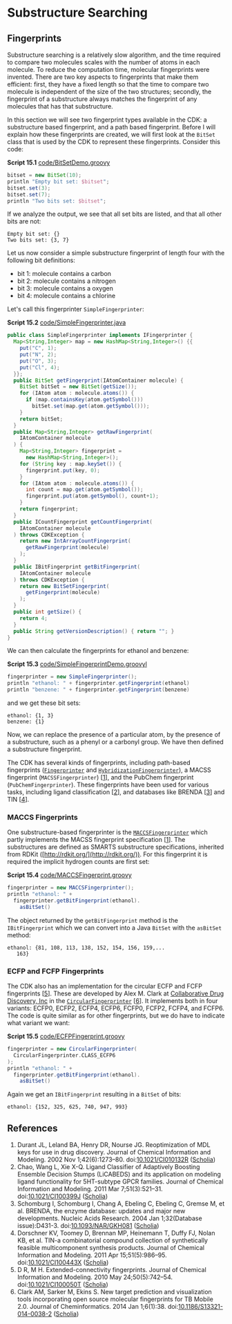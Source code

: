 # Substructure Searching

<a name="sec:descriptors:fingerprints"></a>
## Fingerprints

Substructure searching is a relatively slow algorithm, and the time required
to compare two molecules scales with the number of atoms in each molecule.
To reduce the computation time, <a name="tp1">molecular fingerprints</a> were
invented. There are two key aspects to fingerprints that make them
efficient: first, they have a fixed length so that the time to compare
two molecule is independent of the size of the two structures;
secondly, the fingerprint of a substructure always matches the
fingerprint of any molecules that has that substructure.

In this section we will see two fingerprint types available in the CDK:
a substructure based fingerprint, and a path based fingerprint.
Before I will explain how these fingerprints are created, we will first
look at the `BitSet` class that is used by the CDK to
represent these fingerprints. Consider this code:

**<a name="script:BitSetDemo">Script 15.1</a>** [code/BitSetDemo.groovy](code/BitSetDemo.code.md)
```groovy
bitset = new BitSet(10);
println "Empty bit set: $bitset";
bitset.set(3);
bitset.set(7);
println "Two bits set: $bitset";
```

If we analyze the output, we see that all set bits are listed, and
that all other bits are not: 

```plain
Empty bit set: {}
Two bits set: {3, 7}
```

Let us now consider a simple substructure fingerprint of length four
with the following bit definitions:

* bit 1: molecule contains a carbon
* bit 2: molecule contains a nitrogen
* bit 3: molecule contains a oxygen
* bit 4: molecule contains a chlorine

Let's call this fingerprinter `SimpleFingerprinter`:

**<a name="script:SimpleFingerprinter">Script 15.2</a>** [code/SimpleFingerprinter.java](code/SimpleFingerprinter.code.md)
```java
public class SimpleFingerprinter implements IFingerprinter {
  Map<String,Integer> map = new HashMap<String,Integer>() {{
    put("C", 1);
    put("N", 2);
    put("O", 3);
    put("Cl", 4);
  }};
  public BitSet getFingerprint(IAtomContainer molecule) {
    BitSet bitSet = new BitSet(getSize());
    for (IAtom atom : molecule.atoms()) {
      if (map.containsKey(atom.getSymbol()))
        bitSet.set(map.get(atom.getSymbol()));
    }
    return bitSet;
  }
  public Map<String,Integer> getRawFingerprint(
    IAtomContainer molecule
  ) {
    Map<String,Integer> fingerprint =
      new HashMap<String,Integer>();
    for (String key : map.keySet()) {
      fingerprint.put(key, 0);
    }
    for (IAtom atom : molecule.atoms()) {
      int count = map.get(atom.getSymbol());
      fingerprint.put(atom.getSymbol(), count+1);
    }
    return fingerprint;
  }
  public ICountFingerprint getCountFingerprint(
    IAtomContainer molecule
  ) throws CDKException {
    return new IntArrayCountFingerprint(
      getRawFingerprint(molecule)
    );
  }
  public IBitFingerprint getBitFingerprint(
    IAtomContainer molecule
  ) throws CDKException {
    return new BitSetFingerprint(
      getFingerprint(molecule)
    );
  }
  public int getSize() {
    return 4;
  }
  public String getVersionDescription() { return ""; }
}
```

We can then calculate the fingerprints for ethanol and benzene:

**<a name="script:SimpleFingerprintDemo">Script 15.3</a>** [code/SimpleFingerprintDemo.groovyl](code/SimpleFingerprintDemo.code.md)
```groovy
fingerprinter = new SimpleFingerprinter();
println "ethanol: " + fingerprinter.getFingerprint(ethanol)
println "benzene: " + fingerprinter.getFingerprint(benzene)
```

and we get these bit sets:

```plain
ethanol: {1, 3}
benzene: {1}
```

Now, we can replace the presence of a particular atom, by the presence
of a substructure, such as a phenyl or a carbonyl group. We have then
defined a substructure fingerprint.

The CDK has several kinds of fingerprints, including path-based
fingerprints ([`Fingerprinter`](http://cdk.github.io/cdk/latest/docs/api/org/openscience/cdk/fingerprint/Fingerprinter.html) and [`HybridizationFingerprinter`](http://cdk.github.io/cdk/latest/docs/api/org/openscience/cdk/fingerprint/HybridizationFingerprinter.html)), a MACSS fingerprint
(`MACSSFingerprinter`) [<a href="#citeref1">1</a>], and the PubChem fingerprint
(`PubChemFingerprinter`).
These fingerprints have been used for various tasks, including ligand
classification [<a href="#citeref2">2</a>], and databases like BRENDA [<a href="#citeref3">3</a>] and TIN [<a href="#citeref4">4</a>].

### MACCS Fingerprints

One substructure-based fingerprinter is the [`MACCSFingerprinter`](http://cdk.github.io/cdk/latest/docs/api/org/openscience/cdk/fingerprint/MACCSFingerprinter.html)
which partly implements the MACSS fingerprint specification [<a href="#citeref1">1</a>]. The
substructures are defined as SMARTS substructure specifications,
inherited from RDKit ([http://rdkit.org/](http://rdkit.org/)). For this fingerprint it is required the implicit hydrogen
counts are first set:
	
**<a name="script:MACCSFingerprint">Script 15.4</a>** [code/MACCSFingerprint.groovy](code/MACCSFingerprint.code.md)
```groovy
fingerprinter = new MACCSFingerprinter();
println "ethanol: " +
  fingerprinter.getBitFingerprint(ethanol).
    asBitSet()
```

The object returned by the `getBitFingerprint` method is the `IBitFingerprint`
which we can convert into a Java `BitSet` with the `asBitSet` method:
	
```plain
ethanol: {81, 108, 113, 138, 152, 154, 156, 159,...
   163}
```

### ECFP and FCFP Fingerprints

The CDK also has an implementation for the circular <a name="tp2">ECFP</a> and <a name="tp3">FCFP</a>
fingerprints [<a href="#citeref5">5</a>]. These are developed by Alex M. Clark at
[Collaborative Drug Discovery, Inc](http://collaborativedrug.com) in the
[`CircularFingerprinter`](http://cdk.github.io/cdk/latest/docs/api/org/openscience/cdk/fingerprint/CircularFingerprinter.html) [<a href="#citeref6">6</a>].
It implements both in four variants:
ECFP0, ECFP2, ECFP4, ECFP6, FCFP0, FCFP2, FCFP4, and FCFP6. The code is quite similar
as for other fingerprints, but we do have to indicate what variant we want:
	
**<a name="script:ECFPFingerprint">Script 15.5</a>** [code/ECFPFingerprint.groovy](code/ECFPFingerprint.code.md)
```groovy
fingerprinter = new CircularFingerprinter(
  CircularFingerprinter.CLASS_ECFP6
);
println "ethanol: " +
  fingerprinter.getBitFingerprint(ethanol).
    asBitSet()
```

Again we get an `IBitFingerprint` resulting in a `BitSet` of bits:
	
```plain
ethanol: {152, 325, 625, 740, 947, 993}
```

## References

1. <a name="citeref1"></a>Durant JL, Leland BA, Henry DR, Nourse JG. Reoptimization of MDL keys for use in drug discovery. Journal of Chemical Information and Modeling. 2002 Nov 1;42(6):1273–80.  doi:[10.1021/CI010132R](https://doi.org/10.1021/CI010132R) ([Scholia](https://tools.wmflabs.org/scholia/doi/10.1021/CI010132R))
2. <a name="citeref2"></a>Chao, Wang L, Xie X-Q. Ligand Classifier of Adaptively Boosting Ensemble Decision Stumps (LiCABEDS) and its application on modeling ligand functionality for 5HT-subtype GPCR families. Journal of Chemical Information and Modeling. 2011 Mar 7;51(3):521–31.  doi:[10.1021/CI100399J](https://doi.org/10.1021/CI100399J) ([Scholia](https://tools.wmflabs.org/scholia/doi/10.1021/CI100399J))
3. <a name="citeref3"></a>Schomburg I, Schomburg I, Chang A, Ebeling C, Ebeling C, Gremse M, et al. BRENDA, the enzyme database: updates and major new developments. Nucleic Acids Research. 2004 Jan 1;32(Database issue):D431-3.  doi:[10.1093/NAR/GKH081](https://doi.org/10.1093/NAR/GKH081) ([Scholia](https://tools.wmflabs.org/scholia/doi/10.1093/NAR/GKH081))
4. <a name="citeref4"></a>Dorschner KV, Toomey D, Brennan MP, Heinemann T, Duffy FJ, Nolan KB, et al. TIN-a combinatorial compound collection of synthetically feasible multicomponent synthesis products. Journal of Chemical Information and Modeling. 2011 Apr 15;51(5):986–95.  doi:[10.1021/CI100443X](https://doi.org/10.1021/CI100443X) ([Scholia](https://tools.wmflabs.org/scholia/doi/10.1021/CI100443X))
5. <a name="citeref5"></a>D R, M H. Extended-connectivity fingerprints. Journal of Chemical Information and Modeling. 2010 May 24;50(5):742–54.  doi:[10.1021/CI100050T](https://doi.org/10.1021/CI100050T) ([Scholia](https://tools.wmflabs.org/scholia/doi/10.1021/CI100050T))
6. <a name="citeref6"></a>Clark AM, Sarker M, Ekins S. New target prediction and visualization tools incorporating open source molecular fingerprints for TB Mobile 2.0. Journal of Cheminformatics. 2014 Jan 1;6(1):38.  doi:[10.1186/S13321-014-0038-2](https://doi.org/10.1186/S13321-014-0038-2) ([Scholia](https://tools.wmflabs.org/scholia/doi/10.1186/S13321-014-0038-2))

